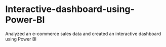 # Interactive-dashboard-using-Power-BI
Analyzed an e-commerce sales data and created an interactive dashboard using Power BI
